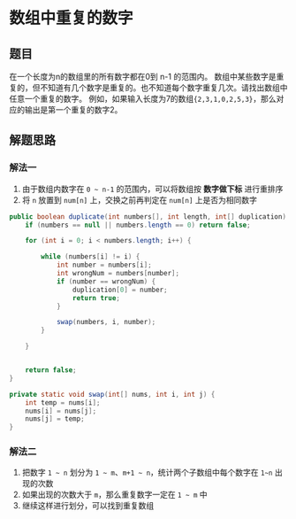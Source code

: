 # 数组中重复的数字

## 题目

在一个长度为n的数组里的所有数字都在0到 n-1 的范围内。 数组中某些数字是重复的，但不知道有几个数字是重复的。也不知道每个数字重复几次。请找出数组中任意一个重复的数字。 例如，如果输入长度为7的数组`{2,3,1,0,2,5,3}`，那么对应的输出是第一个重复的数字2。

## 解题思路

### 解法一

  1. 由于数组内数字在 `0 ~ n-1` 的范围内，可以将数组按 **数字做下标** 进行重排序
  2. 将 `n` 放置到 `num[n]` 上，交换之前再判定在 `num[n]` 上是否为相同数字

```java
public boolean duplicate(int numbers[], int length, int[] duplication) {
    if (numbers == null || numbers.length == 0) return false;

    for (int i = 0; i < numbers.length; i++) {

        while (numbers[i] != i) {
            int number = numbers[i];
            int wrongNum = numbers[number];
            if (number == wrongNum) {
                duplication[0] = number;
                return true;
            }

            swap(numbers, i, number);
        }

    }


    return false;
}

private static void swap(int[] nums, int i, int j) {
    int temp = nums[i];
    nums[i] = nums[j];
    nums[j] = temp;
}
```

### 解法二

  1. 把数字 `1 ~ n` 划分为 `1 ~ m`、`m+1 ~ n`，统计两个子数组中每个数字在 `1~n` 出现的次数
  2. 如果出现的次数大于 `m`，那么重复数字一定在 `1 ~ m` 中
  3. 继续这样进行划分，可以找到重复数组
